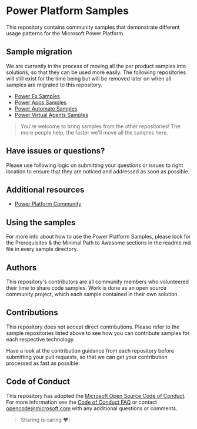 # Power Platform Samples

This repository contains community samples that demonstrate different usage patterns for the Microsoft Power Platform.

## Sample migration

We are currently in the process of moving all the per product samples into solutions, so that they can be used more easily. The following repositories will still exist for the time being but will be removed later on when all samples are migrated to this repository.

- [Power Fx Samples](https://github.com/pnp/powerfx-samples)
- [Power Apps Samples](https://github.com/pnp/powerapps-samples)
- [Power Automate Samples](https://github.com/pnp/powerautomate-samples)
- [Power Virtual Agents Samples](https://github.com/pnp/powerva-samples)

> You're welcome to bring samples from the other repositories! The more people help, the faster we'll move all the samples here.

## Have issues or questions?

Please use following logic on submitting your questions or issues to right location to ensure that they are noticed and addressed as soon as possible.

## Additional resources

- [Power Platform Community](https://powerusers.microsoft.com/)

## Using the samples

For more info about how to use the Power Platform Samples, please look for the Prerequisites & the Minimal Path to Awesome sections in the readme.md file in every sample directory.

## Authors

This repository's contributors are all community members who volunteered their time to share code samples. Work is done as an open source community project, which each sample contained in their own solution.

## Contributions

This repository does not accept direct contributions. Please refer to the sample repositories listed above to see how you can contribute samples for each respective technology.

Have a look at the contribution guidance from each repository before submitting your pull requests, so that we can get your contribution processed as fast as possible.

## Code of Conduct

This repository has adopted the [Microsoft Open Source Code of Conduct](https://opensource.microsoft.com/codeofconduct/). For more information see the [Code of Conduct FAQ](https://opensource.microsoft.com/codeofconduct/faq/) or contact [opencode@microsoft.com](mailto:opencode@microsoft.com) with any additional questions or comments.

> Sharing is caring ❤!
